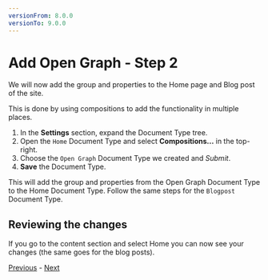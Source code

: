 ```yaml
---
versionFrom: 8.0.0
versionTo: 9.0.0
---
```


# Add Open Graph - Step 2

We will now add the group and properties to the Home page and Blog post of the site.

This is done by using compositions to add the functionality in multiple places.

1. In the **Settings** section, expand the Document Type tree.
2. Open the `Home` Document Type and select **Compositions...** in the top-right.
3. Choose the `Open Graph` Document Type we created and *Submit*.
4. **Save** the Document Type.

This will add the group and properties from the Open Graph Document Type to the Home Document Type. Follow the same steps for the `Blogpost` Document Type.

## Reviewing the changes

If you go to the content section and select Home you can now see your changes (the same goes for the blog posts).

[Previous](step-1.md) - [Next](step-3-v9.md)
